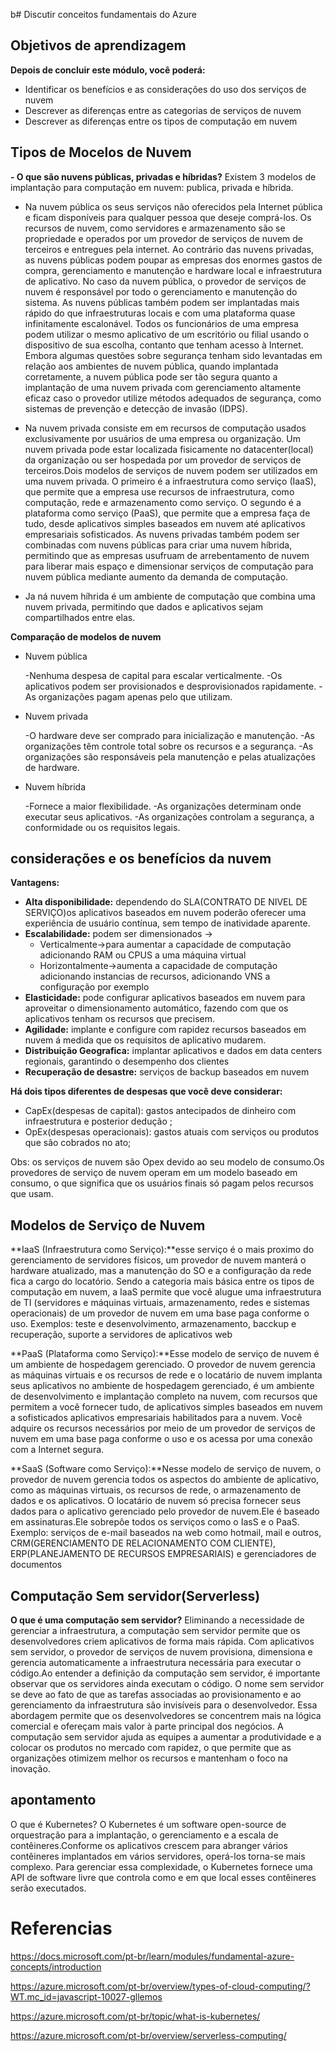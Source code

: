 b# Discutir conceitos fundamentais do Azure

## Objetivos de aprendizagem



**Depois de concluir este módulo, você poderá:**

- Identificar os benefícios e as considerações do uso dos serviços de nuvem
- Descrever as diferenças entre as categorias de serviços de nuvem
- Descrever as diferenças entre os tipos de computação em nuvem


## Tipos de Mocelos de Nuvem

**- O que são nuvens públicas, privadas e híbridas?**
Existem 3 modelos de implantação para computação em nuvem: publica, privada e híbrida.
- Na nuvem pública os seus serviços não oferecidos pela Internet pública e ficam disponíveis para qualquer pessoa que deseje comprá-los. Os recursos de nuvem, como servidores e armazenamento são se propriedade e operados por um provedor de serviços de nuvem de terceiros e entregues pela internet. Ao contrário das nuvens privadas, as nuvens públicas podem poupar as empresas dos enormes gastos de compra, gerenciamento e manutenção e hardware local e infraestrutura de aplicativo. No caso da nuvem pública, o provedor de serviços de nuvem é responsável por todo o gerenciamento e manutenção do sistema. As nuvens públicas também podem ser implantadas mais rápido do que infraestruturas locais e com uma plataforma quase infinitamente escalonável. Todos os funcionários de uma empresa podem utilizar o mesmo aplicativo de um escritório ou filial usando o dispositivo de sua escolha, contanto que tenham acesso à Internet. Embora algumas questões sobre segurança tenham sido levantadas em relação aos ambientes de nuvem pública, quando implantada corretamente, a nuvem pública pode ser tão segura quanto a implantação de uma nuvem privada com gerenciamento altamente eficaz caso o provedor utilize métodos adequados de segurança, como sistemas de prevenção e detecção de invasão (IDPS).

- Na nuvem privada consiste em em recursos de computação usados exclusivamente  por usuários de uma empresa ou organização. Um nuvem privada pode estar localizada fisicamente no datacenter(local) da organização ou ser hospedada por um provedor de serviços de terceiros.Dois modelos de serviços de nuvem podem ser utilizados em uma nuvem privada. O primeiro é a infraestrutura como serviço (IaaS), que permite que a empresa use recursos de infraestrutura, como computação, rede e armazenamento como serviço. O segundo é a plataforma como serviço (PaaS), que permite que a empresa faça de tudo, desde aplicativos simples baseados em nuvem até aplicativos empresariais sofisticados. As nuvens privadas também podem ser combinadas com nuvens públicas para criar uma nuvem híbrida, permitindo que as empresas usufruam de arrebentamento de nuvem para liberar mais espaço e dimensionar serviços de computação para nuvem pública mediante aumento da demanda de computação.

- Ja ná nuvem híhrida é um ambiente de computação que combina uma nuvem privada, permitindo que dados e aplicativos sejam compartilhados entre elas.

**Comparação de modelos de nuvem**

- Nuvem pública

  -Nenhuma despesa de capital para escalar verticalmente.
  -Os aplicativos podem ser provisionados e desprovisionados rapidamente.
  -As organizações pagam apenas pelo que utilizam.

- Nuvem privada

  -O hardware deve ser comprado para inicialização e manutenção.
  -As organizações têm controle total sobre os recursos e a segurança.
  -As organizações são responsáveis pela manutenção e pelas atualizações de hardware.

- Nuvem híbrida

  -Fornece a maior flexibilidade.
  -As organizações determinam onde executar seus aplicativos.
  -As organizações controlam a segurança, a conformidade ou os requisitos legais.



## considerações e os benefícios da nuvem

**Vantagens:**

- **Alta disponibilidade:** dependendo do SLA(CONTRATO DE NIVEL DE SERVIÇO)os aplicativos baseados em nuvem poderão oferecer uma experiência de usuário contínua, sem tempo de inatividade aparente.
- **Escalabilidade:** podem ser dimensionados ->
   - Verticalmente->para aumentar a capacidade de computação adicionando RAM ou CPUS a uma máquina virtual
   - Horizontalmente->aumenta a capacidade de computação adicionando instancias de recursos, adicionando VNS a configuração por exemplo
- **Elasticidade:**  pode configurar aplicativos baseados em nuvem para aproveitar o dimensionamento automático, fazendo com que os aplicativos tenham os recursos que precisem.
- **Agilidade:** implante e configure com rapidez recursos baseados em nuvem á medida que os requisitos de aplicativo mudarem.
- **Distribuição Geografica:** implantar aplicativos e dados em data centers regionais, garantindo o desempenho dos clientes
- **Recuperação de desastre:** serviços de backup baseados em nuvem 
 
**Há dois tipos diferentes de despesas que você deve considerar:**
- CapEx(despesas de capital): gastos antecipados de dinheiro com infraestrutura e posterior dedução ;
- OpEx(despesas operacionais): gastos atuais com serviços ou produtos que são cobrados no ato;

Obs: os serviços de nuvem são Opex devido ao seu modelo de consumo.Os provedores de serviço de nuvem operam em um modelo baseado em consumo, o que significa que os usuários finais só pagam pelos recursos que usam.

## Modelos de Serviço de Nuvem

**IaaS (Infraestrutura como Serviço):**esse serviço é o mais proximo do gerenciamento de servidores físicos, um provedor de nuvem manterá o hardware atualizado, mas a manutenção do SO e a configuração da rede fica a cargo do locatório. Sendo a categoria mais básica entre os tipos de computação em nuvem, a IaaS permite que você alugue uma infraestrutura de TI (servidores e máquinas virtuais, armazenamento, redes e sistemas operacionais) de um provedor de nuvem em uma base paga conforme o uso. Exemplos: teste e desenvolvimento, armazenamento, bacckup e recuperação, suporte a servidores de aplicativos web

**PaaS (Plataforma como Serviço):**Esse modelo de serviço de nuvem é um ambiente de hospedagem gerenciado. O provedor de nuvem gerencia as máquinas virtuais e os recursos de rede e o locatário de nuvem implanta seus aplicativos no ambiente de hospedagem gerenciado, é um ambiente de desenvolvimento e implantação completo na nuvem, com recursos que permitem a você fornecer tudo, de aplicativos simples baseados em nuvem a sofisticados aplicativos empresariais habilitados para a nuvem. Você adquire os recursos necessários por meio de um provedor de serviços de nuvem em uma base paga conforme o uso e os acessa por uma conexão com a Internet segura.

**SaaS (Software como Serviço):**Nesse modelo de serviço de nuvem, o provedor de nuvem gerencia todos os aspectos do ambiente de aplicativo, como as máquinas virtuais, os recursos de rede, o armazenamento de dados e os aplicativos. O locatário de nuvem só precisa fornecer seus dados para o aplicativo gerenciado pelo provedor de nuvem.Ele é baseado em
assinaturas.Ele sobrepôe todos os serviços como o IasS e o PaaS. Exemplo: serviços de e-mail  baseados na web como hotmail, mail e outros, CRM(GERENCIAMENTO DE RELACIONAMENTO COM CLIENTE), ERP(PLANEJAMENTO DE RECURSOS EMPRESARIAIS) e gerenciadores de documentos


## Computação Sem servidor(Serverless)

**O que é uma computação sem servidor?**
Eliminando a necessidade de gerenciar a infraestrutura, a computação sem servidor permite que os desenvolvedores criem aplicativos de forma mais rápida. Com aplicativos sem servidor, o provedor de serviços de nuvem provisiona, dimensiona e gerencia automaticamente a infraestrutura necessária para executar o código.Ao entender a definição da computação sem servidor, é importante observar que os servidores ainda executam o código. O nome sem servidor se deve ao fato de que as tarefas associadas ao provisionamento e ao gerenciamento da infraestrutura são invisíveis para o desenvolvedor. Essa abordagem permite que os desenvolvedores se concentrem mais na lógica comercial e ofereçam mais valor à parte principal dos negócios. A computação sem servidor ajuda as equipes a aumentar a produtividade e a colocar os produtos no mercado com rapidez, o que permite que as organizações otimizem melhor os recursos e mantenham o foco na inovação.



## apontamento
O que é Kubernetes? O Kubernetes é um software open-source de orquestração para a implantação, o gerenciamento e a escala de contêineres.Conforme os aplicativos crescem para abranger vários contêineres implantados em vários servidores, operá-los torna-se mais complexo. Para gerenciar essa complexidade, o Kubernetes fornece uma API de software livre que controla como e em que local esses contêineres serão executados.

# Referencias

https://docs.microsoft.com/pt-br/learn/modules/fundamental-azure-concepts/introduction

https://azure.microsoft.com/pt-br/overview/types-of-cloud-computing/?WT.mc_id=javascript-10027-gllemos

https://azure.microsoft.com/pt-br/topic/what-is-kubernetes/

https://azure.microsoft.com/pt-br/overview/serverless-computing/